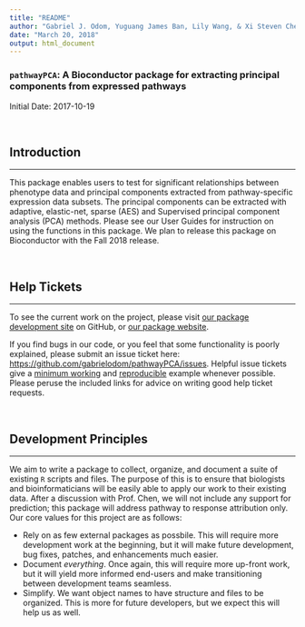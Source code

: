 ```yaml
---
title: "README"
author: "Gabriel J. Odom, Yuguang James Ban, Lily Wang, & Xi Steven Chen"
date: "March 20, 2018"
output: html_document
---
```


### `pathwayPCA`: A Bioconductor package for extracting principal components from expressed pathways

Initial Date: 2017-10-19


<br>

## Introduction
*******************************************************************************

This package enables users to test for significant relationships between phenotype data and principal components extracted from pathway-specific expression data subsets. The principal components can be extracted with adaptive, elastic-net, sparse (AES) and Supervised principal component analysis (PCA) methods. Please see our User Guides for instruction on using the functions in this package. We plan to release this package on Bioconductor with the Fall 2018 release.

<br>

## Help Tickets
*******************************************************************************
To see the current work on the project, please visit [our package development site](https://github.com/gabrielodom/pathwayPCA) on GitHub, or [our package website](https://gabrielodom.github.io/pathwayPCA/).

If you find bugs in our code, or you feel that some functionality is poorly explained, please submit an issue ticket here: https://github.com/gabrielodom/pathwayPCA/issues. Helpful issue tickets give a [minimum working](https://www.jaredknowles.com/journal/2013/5/27/writing-a-minimal-working-example-mwe-in-r) and [reproducible](http://adv-r.had.co.nz/Reproducibility.html) example whenever possible. Please peruse the included links for advice on writing good help ticket requests.

<br>

## Development Principles
*******************************************************************************

We aim to write a package to collect, organize, and document a suite of existing `R` scripts and files. The purpose of this is to ensure that biologists and bioinformaticians will be easily able to apply our work to their existing data. After a discussion with Prof. Chen, we will not include any support for prediction; this package will address pathway to response attribution only. Our core values for this project are as follows:

  - Rely on as few external packages as possbile. This will require more development work at the beginning, but it will make future development, bug fixes, patches, and enhancements much easier.
  - Document *everything*. Once again, this will require more up-front work, but it will yield more informed end-users and make transitioning between development teams seamless.
  - Simplify. We want object names to have structure and files to be organized. This is more for future developers, but we expect this will help us as well.

